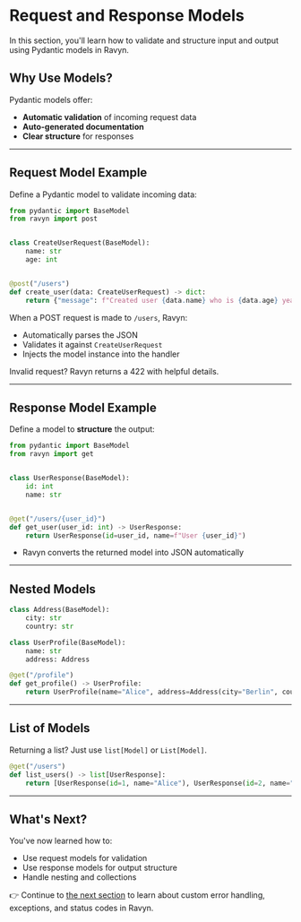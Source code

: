 # Request and Response Models

In this section, you'll learn how to validate and structure input and output using Pydantic models in Ravyn.

## Why Use Models?

Pydantic models offer:
- **Automatic validation** of incoming request data
- **Auto-generated documentation**
- **Clear structure** for responses

---

## Request Model Example

Define a Pydantic model to validate incoming data:

```python
from pydantic import BaseModel
from ravyn import post


class CreateUserRequest(BaseModel):
    name: str
    age: int


@post("/users")
def create_user(data: CreateUserRequest) -> dict:
    return {"message": f"Created user {data.name} who is {data.age} years old"}
```

When a POST request is made to `/users`, Ravyn:
- Automatically parses the JSON
- Validates it against `CreateUserRequest`
- Injects the model instance into the handler

Invalid request? Ravyn returns a 422 with helpful details.

---

## Response Model Example

Define a model to **structure** the output:

```python
from pydantic import BaseModel
from ravyn import get


class UserResponse(BaseModel):
    id: int
    name: str


@get("/users/{user_id}")
def get_user(user_id: int) -> UserResponse:
    return UserResponse(id=user_id, name=f"User {user_id}")
```

- Ravyn converts the returned model into JSON automatically

---

## Nested Models

```python
class Address(BaseModel):
    city: str
    country: str

class UserProfile(BaseModel):
    name: str
    address: Address

@get("/profile")
def get_profile() -> UserProfile:
    return UserProfile(name="Alice", address=Address(city="Berlin", country="Germany"))
```

---

## List of Models

Returning a list? Just use `list[Model]` or `List[Model]`.

```python
@get("/users")
def list_users() -> list[UserResponse]:
    return [UserResponse(id=1, name="Alice"), UserResponse(id=2, name="Bob")]
```

---

## What's Next?

You've now learned how to:
- Use request models for validation
- Use response models for output structure
- Handle nesting and collections

👉 Continue to [the next section](04-handling-errors.md) to learn about custom error handling, exceptions, and status codes in Ravyn.
